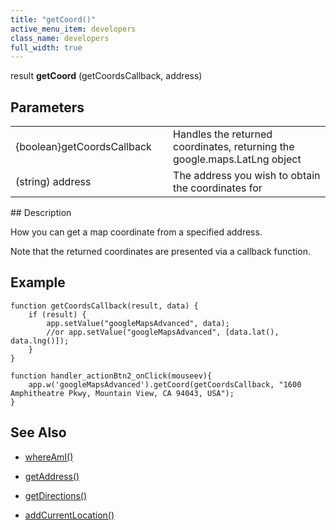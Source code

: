 ```yaml
---
title: "getCoord()"
active_menu_item: developers
class_name: developers
full_width: true
---
```



result **getCoord** (getCoordsCallback, address)

## Parameters

<table>
<tr>
<td width="198">
{boolean}getCoordsCallback

</td>
<td width="14">
</td>
<td width="668">
Handles the returned coordinates, returning the google.maps.LatLng object

</td>
</tr>
<tr>
<td width="198">
(string) address

</td>
<td width="14">
</td>
<td width="668">
The address you wish to obtain the coordinates for

</td>
</tr>
</table>
## Description

How you can get a map coordinate from a specified address.

Note that the returned coordinates are presented via a callback function.

## **Example** 

    function getCoordsCallback(result, data) {
        if (result) {
            app.setValue("googleMapsAdvanced", data);
            //or app.setValue("googleMapsAdvanced", [data.lat(), data.lng()]);
        }
    }
     
    function handler_actionBtn2_onClick(mouseev){
        app.w('googleMapsAdvanced').getCoord(getCoordsCallback, "1600 Amphitheatre Pkwy, Mountain View, CA 94043, USA");
    }
     
     
   

## **See Also**

 - [whereAmI()](whereami)

 - [getAddress()](getaddress)

 - [getDirections()](getdirections)

 - [addCurrentLocation()](addcurrentlocation)

